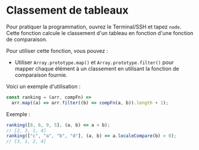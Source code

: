 # Classement de tableaux

Pour pratiquer la programmation, ouvrez le Terminal/SSH et tapez `node`. Cette fonction calcule le classement d'un tableau en fonction d'une fonction de comparaison.

Pour utiliser cette fonction, vous pouvez :

- Utiliser `Array.prototype.map()` et `Array.prototype.filter()` pour mapper chaque élément à un classement en utilisant la fonction de comparaison fournie.

Voici un exemple d'utilisation :

```js
const ranking = (arr, compFn) =>
  arr.map((a) => arr.filter((b) => compFn(a, b)).length + 1);
```

Exemple :

```js
ranking([8, 6, 9, 5], (a, b) => a < b);
// [2, 3, 1, 4]
ranking(["c", "a", "b", "d"], (a, b) => a.localeCompare(b) > 0);
// [3, 1, 2, 4]
```
